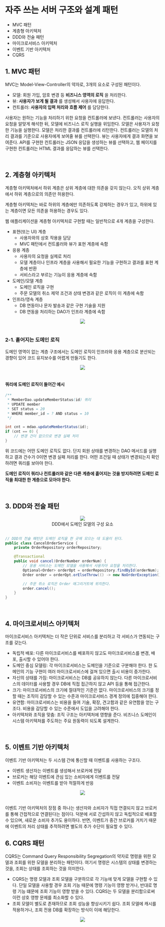 # 자주 쓰는 서버 구조와 설계 패턴

 - MVC 패턴
 - 계층형 아키텍처
 - DDD와 전술 패턴
 - 마이크로서비스 아키텍처
 - 이벤트 기반 아키텍처
 - CQRS

## 1. MVC 패턴

MVC는 Model-View-Controller의 약자로, 3개의 요소로 구성된 패턴이다.

 - 모델: 회원 가입, 암호 변경 등 __비즈니스 영역의 로직__ 을 처리한다.
 - 뷰: __사용자가 보게 될 결과__ 를 생성해서 사용자에 응답한다.
 - 컨트롤러: __사용자의 입력 처리와 흐름 제어__ 를 담당한다.

사용자는 원하는 기능을 처리하기 위한 요청을 컨트롤러에 보낸다. 컨트롤러는 사용자의 요청을 알맞게 해석한 뒤, 모델에 비즈니스 로직 실행을 위임한다. 모델은 사용자가 요청한 기능을 실행한다. 모델은 처리한 결과를 컨트롤러에 리턴한다. 컨트롤러는 모델의 처리 결과를 기준으로 사용자에게 보여줄 뷰를 선택한다. 뷰는 사용자에게 결과 화면을 보여준다. API를 구현한 컨트롤러는 JSON 응답을 생성하는 뷰를 선택하고, 웹 페이지를 구현한 컨트롤러는 HTML 결과를 응답하는 뷰를 선택한다.

<br/>

## 2. 계층형 아키텍처

계층형 아키텍처에서 하위 계층은 상위 계층에 대한 의존을 갖지 않는다. 오직 상위 계층에서 하위 계층으로의 의존만 허용한다.

계층형 아키텍처는 바로 하위의 계층에만 의존하도록 강제하는 경우가 있고, 하위에 있는 계층이면 모든 의존을 허용하는 경우도 있다.

웹 애플리케이션을 계층형 아키텍처로 구현할 때는 일반적으로 4개 계층을 구성한다.

 - 표현(또는 UI) 계층
    - 사용자와의 상호 작용을 담당
    - MVC 패턴에서 컨트롤러와 뷰가 표현 계층에 속함
 - 응용 계층
    - 사용자의 요청을 실제로 처리
    - 모델 계층이나 인프라 계층을 사용해서 필요한 기능을 구현하고 결과를 표현 계층에 반환
    - 서비스라고 부르는 기능이 응용 계층에 속함
 - 도메인/모델 계층
    - 도메인 로직을 구현
    - 주문 모델의 취소 제약 조건과 상태 변경과 같은 로직이 이 계층에 속함
 - 인프라/영속 계층
    - DB 연동이나 문자 발송과 같은 구현 기술을 지원
    - DB 연동을 처리하는 DAO가 인프라 계층에 속함

<div align="center">
    <img src="./images/046.png">
</div>
<br/>

### 2-1. 흩어지는 도메인 로직

도메인 영역이 없는 계층 구조에서는 도메인 로직이 인프라와 응용 계층으로 분산되는 경향이 있어 코드 유지보수를 어렵게 만들기도 한다.

<div align="center">
    <img src="./images/047.png">
</div>
<br/>

#### 쿼리에 도메인 로직이 들어간 예시

``` java
/**
 * MemberDao.updateMemberStatus(id) 쿼리
 * UPDATE member
 * SET status = 20
 * WHERE member_id = ? AND status = 10
 */

int cnt = mdao.updateMemberStatus(id);
if (cnt == 0) {
    // 변경 건이 없으므로 변경 실패 처리
}
```

위 코드에는 어떤 도메인 로직도 없다. 단지 회원 상태를 변경하는 DAO 메서드를 실행하고 결과 건수가 0이면 변경 실패 처리를 한다. 어떤 조건일 때 상태가 변경되는지 확인하려면 쿼리를 보아야 한다.

__도메인 로직이 쿼리나 컨트롤러와 같은 다른 계층에 흩어지는 것을 방지하려면 도메인 로직을 최대한 한 계층으로 모아야 한다.__

<br/>

## 3. DDD와 전술 패턴


<div align="center">
    <img src="./images/048.png"><br/>
    DDD에서 도메인 모델의 구성 요소
</div>
<br/>

```java
// DDD의 전술 패턴은 도메인 로직을 한 곳에 모으는 데 도움이 된다.
public class CancelOrderService {
    private OrderRepository orderRepository;

    @Transactional
    public void cancel(OrderNumber orderNum) {
        // 응용 서비스는 도메인 모델을 사용해서 사용자아 요청을 처리한다.
        Optional<Order> orderOpt = orderRepository.findById(orderNum);
        Order order = orderOpt.orElseThrow(() -> new NoOrderException());

        // 주문 취소 로직은 Order 애그리거트에 위치한다.
        order.cancel();
    }
}
```
<br/>

## 4. 마이크로서비스 아키텍처

마이크로서비스 아키텍처는 더 작은 단위로 서비스를 분리하고 각 서비스가 연동되는 구조를 갖는다.

 - 독립적 배포: 다른 마이크로서비스를 배포하지 않고도 마이크로서비스를 변경, 배포, 출시할 수 있어야 한다.
 - 도메인 중심 모델링: 각 마이크로서비스는 도메인을 기준으로 구분해야 한다. 한 도메인의 기능 구현이 여러 마이크로서비스에 걸쳐 있으면 출시 비용이 증가한다.
 - 자신의 상태를 가짐: 마이크로서비스는 DB를 공유하지 않는다. 다른 마이크로서비스의 데이터를 사용할 경우 DB에 직접 접근하지 않고 API 등을 통해 접근한다.
 - 크기: 마이크로서비스의 크기에 절대적인 기준은 없다. 마이크로서비스의 크기를 정할 때는 조직이 감당할 수 있는 수준과 마이크로서비스 경계 정의에 집중해야 한다.
 - 유연함: 마이크로서비스는 비용을 들여 기술, 확장, 견고함과 같은 유연함을 얻는 구조다. 비용을 감당할 수 있는 수준에서 도입을 고려해야 한다.
 - 아키텍처와 조직을 맞춤: 조직 구조는 아키텍처에 영향을 준다. 비즈니스 도메인이 시스템 아키텍처를 주도하는 주요 원동력이 되도록 설계한다.

<br/>

## 5. 이벤트 기반 아키텍처

이벤트 기반 아키텍처는 두 시스템 간에 통신할 때 이벤트를 사용하는 구조다.

 - 이벤트 생산자는 이벤트를 생성해서 브로커에 전달
 - 브로커는 해당 이벤트에 관심 있는 소비자에게 이벤트를 전달
 - 이벤트 소비자는 이벤트를 받아 적절하게 반응

<div align="center">
    <img src="./images/049.png">
</div>
<br/>

이벤트 기반 아키텍처의 장점 중 하나는 생산자와 소비자가 직접 연결되지 않고 브로커를 통해 간접적으로 연결된다는 점이다. 덕분에 서로 간섭하지 않고 독립적으로 배포할 수 있으며, 새로운 소비자 추가도 용이하다. 반면, 이벤트가 중간 브로커를 거치기 때문에 이벤트의 처리 상태를 추적하려면 별도의 추가 수단이 필요할 수 있다.
<br/>

## 6. CQRS 패턴

CQRS는 Command Query Responsibility Segregation의 약자로 명령을 위한 모델과 조회를 위한 모델을 분리하는 패턴이다. 여기서 명령은 시스템의 상태를 변경하는 것을, 조회는 상태를 조회하는 것을 의미한다.

 - CQRS는 명령 모델과 조회 모델을 구분하므로 각 기능에 맞게 모델을 구현할 수 있다. 단일 모델을 사용할 경우 조회 기능 때문에 명령 기능이 영향 받거나, 반대로 명령 기능 떄문에 조회 기능이 영향 받을 수 있다. CQRS는 두 모델을 분리함으로써 이런 상호 영향 문제를 최소화할 수 있다.
 - 조회 모델이 별도로 존재하므로 조회 성능을 향상시키기 쉽다. 조회 모델에 캐시를 적용하거나, 조회 전용 DB를 확장하는 방식이 이에 해당한다.

<div align="center">
    <img src="./images/050.png">
</div>
<br/>
